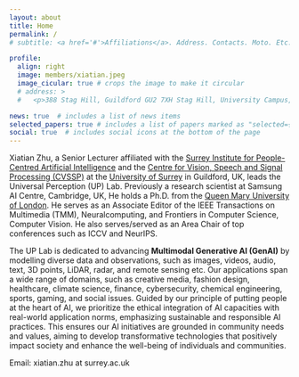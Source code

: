 ```yaml
---
layout: about
title: Home
permalink: /
# subtitle: <a href='#'>Affiliations</a>. Address. Contacts. Moto. Etc.

profile:
  align: right
  image: members/xiatian.jpeg
  image_cicular: true # crops the image to make it circular
  # address: >
  #   <p>388 Stag Hill, Guildford GU2 7XH Stag Hill, University Campus, Guildford GU2 7XH</p>

news: true  # includes a list of news items
selected_papers: true # includes a list of papers marked as "selected={true}"
social: true  # includes social icons at the bottom of the page
---
```


Xiatian Zhu, a Senior Lecturer affiliated with the [Surrey Institute for People-Centred Artificial Intelligence](https://www.surrey.ac.uk/artificial-intelligence) and the [Centre for Vision, Speech and Signal Processing (CVSSP)](https://www.surrey.ac.uk/centre-svision-speech-signal-processing) at the [University of Surrey](https://www.surrey.ac.uk/) in Guildford, UK, leads the Universal Perception (UP) Lab. Previously a research scientist at Samsung AI Centre, Cambridge, UK, He holds a Ph.D. from the [Queen Mary University of London](https://www.qmul.ac.uk/). He serves as an Associate Editor of the IEEE Transactions on Multimedia (TMM), Neuralcomputing, and Frontiers in Computer Science, Computer Vision. He also serves/served as an Area Chair of top conferences such as ICCV and NeurIPS.

The UP Lab is dedicated to advancing <b> Multimodal Generative AI (GenAI)</b> by modelling diverse data and observations, such as images, videos, audio, text, 3D points, LiDAR, radar, and remote sensing etc. Our applications span a wide range of domains, such as creative media, fashion design, healthcare, climate science, finance, cybersecurity, chemical engineering, sports, gaming, and social issues. Guided by our principle of putting people at the heart of AI, we prioritize the ethical integration of AI capacities with real-world application norms, emphasizing sustainable and responsible AI practices. This ensures our AI initiatives are grounded in community needs and values, aiming to develop transformative technologies that positively impact society and enhance the well-being of individuals and communities.

Email: xiatian.zhu at surrey.ac.uk


<!-- Write your biography here. Tell the world about yourself. Link to your favorite [subreddit](http://reddit.com). You can put a picture in, too. The code is already in, just name your picture `prof_pic.jpg` and put it in the `img/` folder.

For inquiries about research collaboration and student opportunities, please [contact us](mailto:universalperceptionlab@gmail.com).

Put your address / P.O. box / other info right below your picture. You can also disable any these elements by editing `profile` property of the YAML header of your `_pages/about.md`. Edit `_bibliography/papers.bib` and Jekyll will render your [publications page](/al-folio/publications/) automatically.

Link to your social media connections, too. This theme is set up to use [Font Awesome icons](http://fortawesome.github.io/Font-Awesome/) and [Academicons](https://jpswalsh.github.io/academicons/), like the ones below. Add your Facebook, Twitter, LinkedIn, Google Scholar, or just disable all of them. -->
